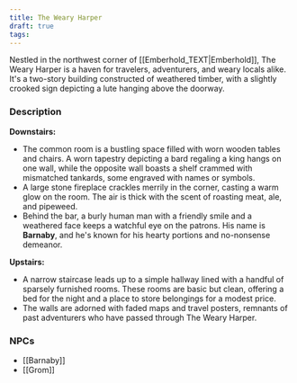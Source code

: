 ```yaml
---
title: The Weary Harper
draft: true
tags:
---
```

Nestled in the northwest corner of [[Emberhold_TEXT|Emberhold]], The Weary Harper is a haven for travelers, adventurers, and weary locals alike. It's a two-story building constructed of weathered timber, with a slightly crooked sign depicting a lute hanging above the doorway.

### Description
**Downstairs:**
- The common room is a bustling space filled with worn wooden tables and chairs. A worn tapestry depicting a bard regaling a king hangs on one wall, while the opposite wall boasts a shelf crammed with mismatched tankards, some engraved with names or symbols.
- A large stone fireplace crackles merrily in the corner, casting a warm glow on the room. The air is thick with the scent of roasting meat, ale, and pipeweed.
- Behind the bar, a burly human man with a friendly smile and a weathered face keeps a watchful eye on the patrons. His name is **Barnaby**, and he's known for his hearty portions and no-nonsense demeanor.

**Upstairs:**
- A narrow staircase leads up to a simple hallway lined with a handful of sparsely furnished rooms. These rooms are basic but clean, offering a bed for the night and a place to store belongings for a modest price.
- The walls are adorned with faded maps and travel posters, remnants of past adventurers who have passed through The Weary Harper.


### NPCs
- [[Barnaby]]
- [[Grom]]
